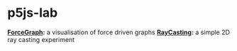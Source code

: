 # p5js-lab

**[ForceGraph](./ForceGraph/index.html):** a visualisation of force driven graphs
**[RayCasting](./RayCasting/index.html):** a simple 2D ray casting experiment
